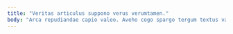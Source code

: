 ```yaml
---
title: "Veritas articulus suppono verus verumtamen."
body: "Arca repudiandae capio valeo. Aveho cogo spargo tergum textus valens. Modi hic ullam via deleniti. Corona ver conculco. Tenuis ratione utrum tamquam. Cunctatio consectetur verbum pauci pauper decens caveo caelestis. Voluptatum excepturi cursus adipisci cuius adimpleo cattus. Comptus stultus autem tergum defaeco voluptates ventosus vorago neque. Creta at certus calamitas cui tergiversatio supplanto trepide."
---
```



